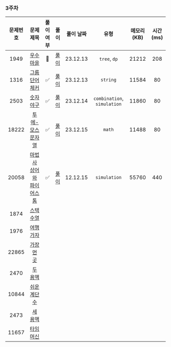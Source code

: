 ### 3주차

| 문제번호 |                         문제 제목                     | 풀이 여부 |                    풀이                    |  풀이 날짜   |     유형      |  메모리(KB) |    시간(ms)   |
|:----:|:-----------------------------------------------------:|:-:|:----------------------------------------:|:--------:|:-----------:|:----------:|:---------:|
|1949| [우수 마을](https://www.acmicpc.net/problem/1949) | 🤔 | [풀이](./BOJ_1949_우수마을.java) | 23.12.13 | `tree`, `dp` | 21212 | 208 |
|1316| [그룹 단어 체커](https://www.acmicpc.net/problem/1316) | ✅ | [풀이](./BOJ_1316_그룹단어체커.java) | 23.12.13 | `string` | 11584 | 80 |
|2503| [숫자 야구](https://www.acmicpc.net/problem/2503) | ✅ | [풀이](./BOJ_2503_숫자야구.java) | 23.12.14  | `combination`, `simulation`| 11860 | 80 |
|18222| [투에-모스 문자열](https://www.acmicpc.net/problem/18222) | ✅ | [풀이](./BOJ_18222_투에모스문자열.java) | 23.12.15 | `math` | 11488 | 80 |
|20058| [마법사 상어와 파이어스톰](https://www.acmicpc.net/problem/20058) |  ✅  | [풀이](./BOJ_20058_마법사상어와파이어스톰.java) | 12.12.15 | `simulation` | 55760 | 440 |
|1874| [스택 수열](https://www.acmicpc.net/problem/1874) |  |  |  |  |  |  |
|1976| [여행 가자](https://www.acmicpc.net/problem/1976) |  |  |  |  |  |  |
|22865| [가장 먼 곳](https://www.acmicpc.net/problem/22865) |  |  |  |  |  |  |
|2470| [두 용액](https://www.acmicpc.net/problem/2470) |  |  |  |  |  |  |
|10844| [쉬운 계단 수](https://www.acmicpc.net/problem/10844) |  |  |  |  |  |  |
|2473| [세 용액](https://www.acmicpc.net/problem/2473) |  |  |  |  |  |  |
|11657| [타임머신](https://www.acmicpc.net/problem/11657) |  |  |  |  |  |  |